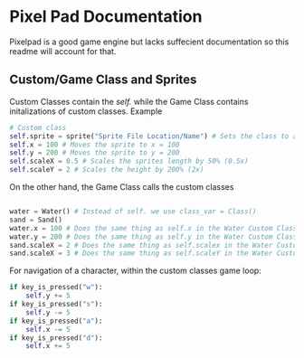 
# Pixel Pad Documentation

Pixelpad is a good game engine but lacks suffecient documentation so this readme
will account for that. 

## Custom/Game Class and Sprites
Custom Classes contain the *self.* while the Game Class contains initalizations of custom classes. Example
```python
# Custom class
self.sprite = sprite("Sprite File Location/Name") # Sets the class to a specific image
self.x = 100 # Moves the sprite to x = 100
self.y = 200 # Moves the sprite to y = 200
self.scaleX = 0.5 # Scales the sprites length by 50% (0.5x)
self.scaleY = 2 # Scales the height by 200% (2x)
```
On the other hand, the Game Class calls the custom classes
```python

water = Water() # Instead of self. we use class_var = Class()
sand = Sand()
water.x = 100 # Does the same thing as self.x in the Water Custom Class
water.y = 200 # Does the same thing as self.y in the Water Custom Class
sand.scaleX = 2 # Does the same thing as self.scalex in the Water Custom Class
sand.scaleX = 3 # Does the same thing as self.scaleY in the Water Custom Class
```
For navigation of a character, within the custom classes game loop:
```python
if key_is_pressed("w"):
    self.y += 5
if key_is_pressed("s"):
    self.y -= 5
if key_is_pressed("a"):
    self.x -= 5
if key_is_pressed("d"):
    self.x += 5
```
